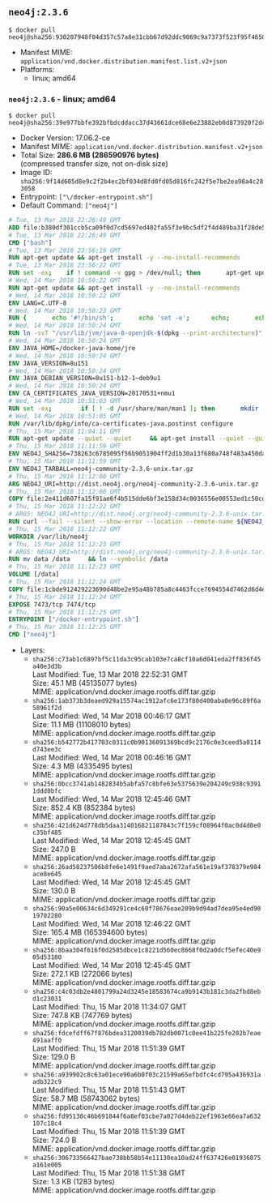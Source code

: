 ## `neo4j:2.3.6`

```console
$ docker pull neo4j@sha256:930207948f04d357c57a8e31cbb67d92ddc9069c9a7373f523f95f4650dc2877
```

-	Manifest MIME: `application/vnd.docker.distribution.manifest.list.v2+json`
-	Platforms:
	-	linux; amd64

### `neo4j:2.3.6` - linux; amd64

```console
$ docker pull neo4j@sha256:39e977bbfe392bfbdcddacc37d43661dce68e6e23882eb0d873920f2dc701d7b
```

-	Docker Version: 17.06.2-ce
-	Manifest MIME: `application/vnd.docker.distribution.manifest.v2+json`
-	Total Size: **286.6 MB (286590976 bytes)**  
	(compressed transfer size, not on-disk size)
-	Image ID: `sha256:9f14d605d8e9c2f2b4ec2bf034d8fd0fd05d816fc242f5e7be2ea98a4c283058`
-	Entrypoint: `["\/docker-entrypoint.sh"]`
-	Default Command: `["neo4j"]`

```dockerfile
# Tue, 13 Mar 2018 22:26:49 GMT
ADD file:b380df301ccb5ca09f0d7cd5697ed402fa55f3e9bc5df2f4d489ba31f28de58a in / 
# Tue, 13 Mar 2018 22:26:49 GMT
CMD ["bash"]
# Tue, 13 Mar 2018 23:56:19 GMT
RUN apt-get update && apt-get install -y --no-install-recommends 		ca-certificates 		curl 		wget 	&& rm -rf /var/lib/apt/lists/*
# Tue, 13 Mar 2018 23:56:22 GMT
RUN set -ex; 	if ! command -v gpg > /dev/null; then 		apt-get update; 		apt-get install -y --no-install-recommends 			gnupg 			dirmngr 		; 		rm -rf /var/lib/apt/lists/*; 	fi
# Wed, 14 Mar 2018 10:50:22 GMT
RUN apt-get update && apt-get install -y --no-install-recommends 		bzip2 		unzip 		xz-utils 	&& rm -rf /var/lib/apt/lists/*
# Wed, 14 Mar 2018 10:50:22 GMT
ENV LANG=C.UTF-8
# Wed, 14 Mar 2018 10:50:23 GMT
RUN { 		echo '#!/bin/sh'; 		echo 'set -e'; 		echo; 		echo 'dirname "$(dirname "$(readlink -f "$(which javac || which java)")")"'; 	} > /usr/local/bin/docker-java-home 	&& chmod +x /usr/local/bin/docker-java-home
# Wed, 14 Mar 2018 10:50:24 GMT
RUN ln -svT "/usr/lib/jvm/java-8-openjdk-$(dpkg --print-architecture)" /docker-java-home
# Wed, 14 Mar 2018 10:50:24 GMT
ENV JAVA_HOME=/docker-java-home/jre
# Wed, 14 Mar 2018 10:50:24 GMT
ENV JAVA_VERSION=8u151
# Wed, 14 Mar 2018 10:50:24 GMT
ENV JAVA_DEBIAN_VERSION=8u151-b12-1~deb9u1
# Wed, 14 Mar 2018 10:50:24 GMT
ENV CA_CERTIFICATES_JAVA_VERSION=20170531+nmu1
# Wed, 14 Mar 2018 10:51:03 GMT
RUN set -ex; 		if [ ! -d /usr/share/man/man1 ]; then 		mkdir -p /usr/share/man/man1; 	fi; 		apt-get update; 	apt-get install -y 		openjdk-8-jre="$JAVA_DEBIAN_VERSION" 		ca-certificates-java="$CA_CERTIFICATES_JAVA_VERSION" 	; 	rm -rf /var/lib/apt/lists/*; 		[ "$(readlink -f "$JAVA_HOME")" = "$(docker-java-home)" ]; 		update-alternatives --get-selections | awk -v home="$(readlink -f "$JAVA_HOME")" 'index($3, home) == 1 { $2 = "manual"; print | "update-alternatives --set-selections" }'; 	update-alternatives --query java | grep -q 'Status: manual'
# Wed, 14 Mar 2018 10:51:05 GMT
RUN /var/lib/dpkg/info/ca-certificates-java.postinst configure
# Thu, 15 Mar 2018 11:04:11 GMT
RUN apt-get update --quiet --quiet     && apt-get install --quiet --quiet --no-install-recommends lsof     && rm -rf /var/lib/apt/lists/*
# Thu, 15 Mar 2018 11:11:59 GMT
ENV NEO4J_SHA256=738263c6785095f56b9051904ff2d1b30a13f680a748f483a450da63b04a5667
# Thu, 15 Mar 2018 11:11:59 GMT
ENV NEO4J_TARBALL=neo4j-community-2.3.6-unix.tar.gz
# Thu, 15 Mar 2018 11:12:00 GMT
ARG NEO4J_URI=http://dist.neo4j.org/neo4j-community-2.3.6-unix.tar.gz
# Thu, 15 Mar 2018 11:12:00 GMT
COPY file:2e411d607fa15f91ae6f4b515dde6bf3e158d34c0036556e00553ed1c50cd63d in /tmp/ 
# Thu, 15 Mar 2018 11:12:22 GMT
# ARGS: NEO4J_URI=http://dist.neo4j.org/neo4j-community-2.3.6-unix.tar.gz
RUN curl --fail --silent --show-error --location --remote-name ${NEO4J_URI}     && echo "${NEO4J_SHA256} ${NEO4J_TARBALL}" | sha256sum --check --quiet -     && tar --extract --file ${NEO4J_TARBALL} --directory /var/lib     && mv /var/lib/neo4j-* /var/lib/neo4j     && rm ${NEO4J_TARBALL}
# Thu, 15 Mar 2018 11:12:22 GMT
WORKDIR /var/lib/neo4j
# Thu, 15 Mar 2018 11:12:23 GMT
# ARGS: NEO4J_URI=http://dist.neo4j.org/neo4j-community-2.3.6-unix.tar.gz
RUN mv data /data     && ln --symbolic /data
# Thu, 15 Mar 2018 11:12:23 GMT
VOLUME [/data]
# Thu, 15 Mar 2018 11:12:24 GMT
COPY file:1cbde912429223690d48be2e95a48b785a8c4463fcce7694554d7462d6d4eaae in /docker-entrypoint.sh 
# Thu, 15 Mar 2018 11:12:24 GMT
EXPOSE 7473/tcp 7474/tcp
# Thu, 15 Mar 2018 11:12:25 GMT
ENTRYPOINT ["/docker-entrypoint.sh"]
# Thu, 15 Mar 2018 11:12:25 GMT
CMD ["neo4j"]
```

-	Layers:
	-	`sha256:c73ab1c6897bf5c11da3c95cab103e7ca8cf10a6d041eda2ff836f45a40e3d3b`  
		Last Modified: Tue, 13 Mar 2018 22:52:31 GMT  
		Size: 45.1 MB (45135077 bytes)  
		MIME: application/vnd.docker.image.rootfs.diff.tar.gzip
	-	`sha256:1ab373b3deaed929a15574ac1912afc6e173f80d400aba0e96c89f6a58961f2d`  
		Last Modified: Wed, 14 Mar 2018 00:46:17 GMT  
		Size: 11.1 MB (11108010 bytes)  
		MIME: application/vnd.docker.image.rootfs.diff.tar.gzip
	-	`sha256:b542772b417703c0311c0b90136091369bcd9c2176c0e3ceed5a0114d743ee3c`  
		Last Modified: Wed, 14 Mar 2018 00:46:16 GMT  
		Size: 4.3 MB (4335495 bytes)  
		MIME: application/vnd.docker.image.rootfs.diff.tar.gzip
	-	`sha256:0bcc3741ab1482834b5abfa57c8bfe63e5375639e204249c938c93911ddd0bfc`  
		Last Modified: Wed, 14 Mar 2018 12:45:46 GMT  
		Size: 852.4 KB (852384 bytes)  
		MIME: application/vnd.docker.image.rootfs.diff.tar.gzip
	-	`sha256:421d624d778db5daa314016821187843c7f159cf08964f0ac0d4d8e0c35bf485`  
		Last Modified: Wed, 14 Mar 2018 12:45:45 GMT  
		Size: 247.0 B  
		MIME: application/vnd.docker.image.rootfs.diff.tar.gzip
	-	`sha256:26ad58237506b8fe6e1491f9aed7aba2672afa561e19af378379e984ace8e645`  
		Last Modified: Wed, 14 Mar 2018 12:45:45 GMT  
		Size: 130.0 B  
		MIME: application/vnd.docker.image.rootfs.diff.tar.gzip
	-	`sha256:90a5e00634c6d349291ce4c60f78676eae209b9d94ad7dea95e4ed9019702280`  
		Last Modified: Wed, 14 Mar 2018 12:46:22 GMT  
		Size: 165.4 MB (165394600 bytes)  
		MIME: application/vnd.docker.image.rootfs.diff.tar.gzip
	-	`sha256:8baa304f616f0d2585dbce1c8221d560ec8668f0d2a0dcf5efec40e905d53180`  
		Last Modified: Wed, 14 Mar 2018 12:45:45 GMT  
		Size: 272.1 KB (272066 bytes)  
		MIME: application/vnd.docker.image.rootfs.diff.tar.gzip
	-	`sha256:c4c03db2e4801799a24d3245e18583674ca9b9143b181c3da2fbd8ebd1c23031`  
		Last Modified: Thu, 15 Mar 2018 11:34:07 GMT  
		Size: 747.8 KB (747769 bytes)  
		MIME: application/vnd.docker.image.rootfs.diff.tar.gzip
	-	`sha256:fdcefdff67f876bdea3120039db782db0071c0ee41b225fe202b7eae491aaff0`  
		Last Modified: Thu, 15 Mar 2018 11:51:39 GMT  
		Size: 129.0 B  
		MIME: application/vnd.docker.image.rootfs.diff.tar.gzip
	-	`sha256:a939902c8c63a01ece90a6b0f03c21599a65efbdfc4cd795a436931aadb322c9`  
		Last Modified: Thu, 15 Mar 2018 11:51:43 GMT  
		Size: 58.7 MB (58743062 bytes)  
		MIME: application/vnd.docker.image.rootfs.diff.tar.gzip
	-	`sha256:fd95130c46b691844f6a8ef03cbe7a027d4deb22ef1963e66ea7a632107c18c4`  
		Last Modified: Thu, 15 Mar 2018 11:51:39 GMT  
		Size: 724.0 B  
		MIME: application/vnd.docker.image.rootfs.diff.tar.gzip
	-	`sha256:306733566427bae738bb58b54e11130ea10ad24ff637426e01936875a161e005`  
		Last Modified: Thu, 15 Mar 2018 11:51:38 GMT  
		Size: 1.3 KB (1283 bytes)  
		MIME: application/vnd.docker.image.rootfs.diff.tar.gzip
